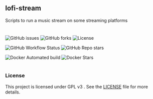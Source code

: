 ## lofi-stream
Scripts to run a music stream on some streaming platforms
# 
![GitHub issues](https://img.shields.io/github/issues/ForumPlayer/lofi-stream)
![GitHub forks](https://img.shields.io/github/forks/ForumPlayer/lofi-stream)
![License](https://img.shields.io/github/license/ForumPlayer/lofi-stream)

![GitHub Workflow Status](https://img.shields.io/github/workflow/status/ForumPlayer/lofi-stream/docker-publish)
![GitHub Repo stars](https://img.shields.io/github/stars/ForumPlayer/lofi-stream)

![Docker Automated build](https://img.shields.io/docker/automated/ForumPlayer/lofi-stream)
![Docker Stars](https://img.shields.io/docker/stars/ForumPlayer/lofi-stream)
# 
###  License

This project is licensed under GPL v3 . See the [LICENSE](LICENSE.md) file for more
details.

